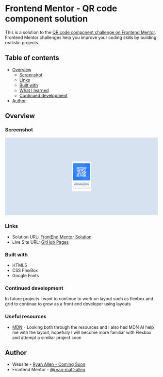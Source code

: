 # Frontend Mentor - QR code component solution

This is a solution to the [QR code component challenge on Frontend Mentor](https://www.frontendmentor.io/challenges/qr-code-component-iux_sIO_H). Frontend Mentor challenges help you improve your coding skills by building realistic projects. 

## Table of contents

- [Overview](#overview)
  - [Screenshot](#screenshot)
  - [Links](#links)
  - [Built with](#built-with)
  - [What I learned](#what-i-learned)
  - [Continued development](#continued-development)
- [Author](#author)




## Overview

### Screenshot

![](/images/screencapture-127-0-0-1-3000-index-html-2024-01-11-07_43_54.png)


### Links

- Solution URL: [FrontEnd Mentor Solution](https://www.frontendmentor.io/solutions/my-first-htmlcss-project-ever-1c86tEKN54)
- Live Site URL: [GitHub Pages](https://ryan-matt-allen.github.io/QR-Code-Component/)


### Built with

- HTML5
- CSS FlexBox
- Google Fonts


### Continued development

In future projects I want to continue to work on layout such as flexbox and grid to continue to grow as a front end developer using layouts


### Useful resources

- [MDN](https://developer.mozilla.org/en-US/) - Looking both through the resources and I also had MDN AI help me with the layout, hopefully I will become more familiar with Flexbox and attempt a similiar project soon 


## Author

- Website - [Ryan Allen - Coming Soon](www.example.com)
- Frontend Mentor - [@ryan-matt-allen](https://www.frontendmentor.io/profile/ryan-matt-allen)





